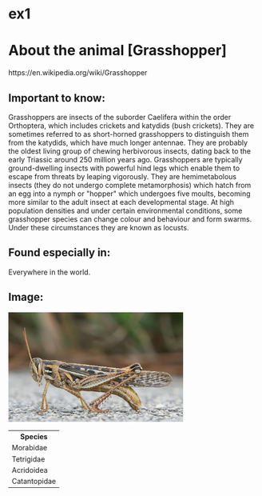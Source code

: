 # ex1
<title>Grasshopper</title>

<h1>About the animal [Grasshopper]</h1>
<p>https://en.wikipedia.org/wiki/Grasshopper</p>

<h2>Important to know:</h2>
<p>
Grasshoppers are insects of the suborder Caelifera within the order Orthoptera, which includes crickets and katydids (bush crickets). They are sometimes referred to as short-horned grasshoppers to distinguish them from the katydids, which have much longer antennae. They are probably the oldest living group of chewing herbivorous insects, dating back to the early Triassic around 250 million years ago. Grasshoppers are typically ground-dwelling insects with powerful hind legs which enable them to escape from threats by leaping vigorously. They are hemimetabolous insects (they do not undergo complete metamorphosis) which hatch from an egg into a nymph or "hopper" which undergoes five moults, becoming more similar to the adult insect at each developmental stage. At high population densities and under certain environmental conditions, some grasshopper species can change colour and behaviour and form swarms. Under these circumstances they are known as locusts.
</p>

<h2>Found especially in:</h2>
<p>Everywhere in the world.</p>

<h2>Image:</h2>
<p>
    <img src="images/1024px-American_Bird_Grasshopper.jpg" width="350"/>
</p>

<table style="width:100%">
  <tr>
    <th>Species</th>
  </tr>
  <tr>
    <td>Morabidae</td>
  </tr>
  <tr>
    <td>Tetrigidae</td>
  </tr>
    <tr>
    <td>Acridoidea</td>
  </tr>
    <tr>
    <td>Catantopidae</td>
  </tr>
</table>

